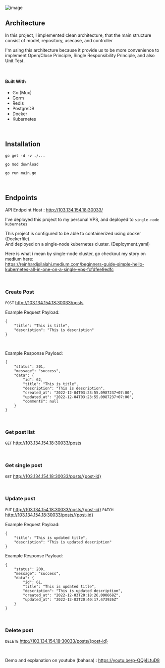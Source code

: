 ![image](https://user-images.githubusercontent.com/7758970/205461470-544322a0-3577-4bf8-980b-39b45762fd5e.png)


## Architecture

In this project, I implemented clean architecture, that the main structure consist of model, repository, usecase, and controller

I'm using this architecture because it provide us to be more convenience to implement Open/Close Principle, Single Responsibility Principle, and also Unit Test.

<br> 

#### Built With

* Go (Mux)
* Gorm
* Redis
* PostgreDB
* Docker
* Kubernetes

<br>

## Installation
`go get -d -v ./...`

`go mod download`

`go run main.go`

<br>

## Endpoints

API Endpoint Host : http://103.134.154.18:30033/

I've deployed this project to my personal VPS, and deployed to `single-node kubernetes`

This project is configured to be able to containerized using docker (Dockerfile). <br> And deployed on a single-node kubernetes cluster. (Deployment.yaml)

Here is what i mean by single-node cluster, go checkout my story on medium here: <br>
https://reinhardjsilalahi.medium.com/beginners-guide-simple-hello-kubernetes-all-in-one-on-a-single-vps-fcfdfee9edfc

<br> 

### Create Post
`POST` http://103.134.154.18:30033/posts

Example Request Payload:
```
{
    "title": "This is title",
    "description": "This is description"
}
```

<br> 

Example Response Payload:
```
{
    "status": 201,
    "message": "success",
    "data": {
        "id": 62,
        "title": "This is title",
        "description": "This is description",
        "created_at": "2022-12-04T03:23:55.0987237+07:00",
        "updated_at": "2022-12-04T03:23:55.0987237+07:00",
        "comments": null
    }
}
```

<br>

### Get post list
`GET` http://103.134.154.18:30033/posts

<br>

### Get single post
`GET` http://103.134.154.18:30033/posts/{post-id}

<br> 

### Update post
`PUT` http://103.134.154.18:30033/posts/{post-id}
`PATCH` http://103.134.154.18:30033/posts/{post-id}

Example Request Payload:
```
{
    "title": "This is updated title",
    "description": "This is updated description"
}
```

Example Response Payload:
```
{
    "status": 200,
    "message": "success",
    "data": {
        "id": 61,
        "title": "This is updated title",
        "description": "This is updated description",
        "created_at": "2022-12-03T20:18:26.090668Z",
        "updated_at": "2022-12-03T20:40:17.473926Z"
    }
}
```

<br> 

### Delete post
`DELETE` http://103.134.154.18:30033/posts/{post-id}

<br>

Demo and explanation on youtube (bahasa) :
https://youtu.be/p-QQj4LtuD8
